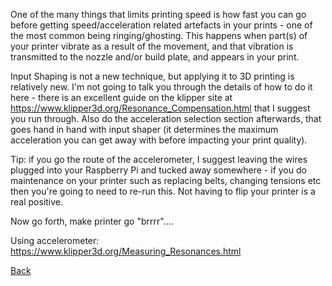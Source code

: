 One of the many things that limits printing speed is how fast you can go before getting speed/acceleration related artefacts in your prints - one of the most common being ringing/ghosting. This happens when part(s) of your printer vibrate as a result of the movement, and that vibration is transmitted to the nozzle and/or build plate, and appears in your print.

Input Shaping is not a new technique, but applying it to 3D printing is relatively new. I'm not going to talk you through the details of how to do it here - there is an excellent guide on the klipper site at https://www.klipper3d.org/Resonance_Compensation.html that I suggest you run through. Also do the acceleration selection section afterwards, that goes hand in hand with input shaper (it determines the maximum acceleration you can get away with before impacting your print quality).

Tip: if you go the route of the accelerometer, I suggest leaving the wires plugged into your Raspberry Pi and tucked away somewhere - if you do maintenance on your printer such as replacing belts, changing tensions etc then you're going to need to re-run this. Not having to flip your printer is a real positive.

Now go forth, make printer go "brrrr"....

Using accelerometer: https://www.klipper3d.org/Measuring_Resonances.html

[Back](README.md)
